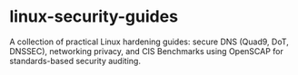 # linux-security-guides
A collection of practical Linux hardening guides: secure DNS (Quad9, DoT, DNSSEC), networking privacy, and CIS Benchmarks using OpenSCAP for standards-based security auditing.
